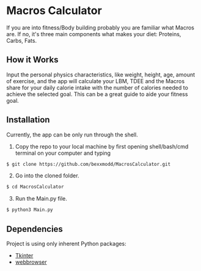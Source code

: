 # Macros Calculator
If you are into fitness/Body building probably you are familiar what Macros are. If no, it's three main components what makes your diet: Proteins, Carbs, Fats.

## How it Works
Input the personal physics characteristics, like weight, height, age, amount of exercise, and the app will calculate your LBM, TDEE and the Macros share for your daily calorie intake with the number of calories needed to achieve the selected goal. This can be a great guide to aide your fitness goal.




## Installation
Currently, the app can be only run through the shell.

1. Copy the repo to your local machine by first opening shell/bash/cmd terminal on your computer and typing
```bash
$ git clone https://github.com/bexxmodd/MacrosCalculator.git
```

2. Go into the cloned folder.
```bash
$ cd MacrosCalculator
```

3. Run the Main.py file.
```bash
$ python3 Main.py
```

## Dependencies
Project is using only inherent Python packages:
* [Tkinter](https://docs.python.org/3/library/tk.html)
* [webbrowser](https://docs.python.org/2/library/webbrowser.html)
